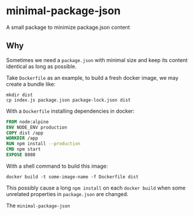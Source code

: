 # minimal-package-json

A small package to minimize package.json content

## Why

Sometimes we need a `package.json` with minimal size and keep its content identical as long as possible.

Take `Dockerfile` as an example, to build a fresh docker image, we may create a bundle like:

```shell
mkdir dist
cp index.js package.json package-lock.json dist
```

With a `Dockerfile` installing dependencies in docker:

```dockerfile
FROM node:alpine
ENV NODE_ENV production
COPY dist /app
WORKDIR /app
RUN npm install --production
CMD npm start
EXPOSE 8080
```

With a shell command to build this image:

```shell
docker build -t some-image-name -f Dockerfile dist
```

This possibly cause a long `npm install` on each `docker build` when some unrelated properties in `package.json` are changed.

The `minimal-package-json`
